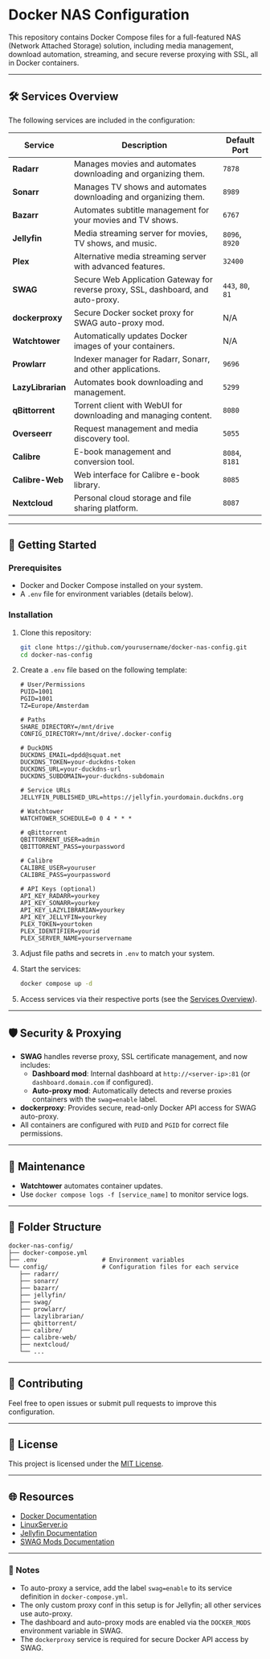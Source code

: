 
# Docker NAS Configuration

This repository contains Docker Compose files for a full-featured NAS (Network Attached Storage) solution, including media management, download automation, streaming, and secure reverse proxying with SSL, all in Docker containers.

---


## 🛠️ Services Overview

The following services are included in the configuration:

| Service         | Description                                                                 | Default Port |
|------------------|-----------------------------------------------------------------------------|--------------|
| **Radarr**      | Manages movies and automates downloading and organizing them.              | `7878`       |
| **Sonarr**      | Manages TV shows and automates downloading and organizing them.            | `8989`       |
| **Bazarr**      | Automates subtitle management for your movies and TV shows.                | `6767`       |
| **Jellyfin**    | Media streaming server for movies, TV shows, and music.                   | `8096`, `8920` |
| **Plex**        | Alternative media streaming server with advanced features.                 | `32400`      |
| **SWAG**        | Secure Web Application Gateway for reverse proxy, SSL, dashboard, and auto-proxy. | `443`, `80`, `81` |
| **dockerproxy** | Secure Docker socket proxy for SWAG auto-proxy mod.                        | N/A          |
| **Watchtower**  | Automatically updates Docker images of your containers.                    | N/A          |
| **Prowlarr**    | Indexer manager for Radarr, Sonarr, and other applications.                | `9696`       |
| **LazyLibrarian** | Automates book downloading and management.                               | `5299`       |
| **qBittorrent** | Torrent client with WebUI for downloading and managing content.            | `8080`       |
| **Overseerr**   | Request management and media discovery tool.                               | `5055`       |
| **Calibre**     | E-book management and conversion tool.                                      | `8084`, `8181` |
| **Calibre-Web** | Web interface for Calibre e-book library.                                 | `8085`       |
| **Nextcloud**   | Personal cloud storage and file sharing platform.                          | `8087`       |

---

## 🚀 Getting Started

### Prerequisites
- Docker and Docker Compose installed on your system.
- A `.env` file for environment variables (details below).


### Installation
1. Clone this repository:
   ```bash
   git clone https://github.com/yourusername/docker-nas-config.git
   cd docker-nas-config
   ```

2. Create a `.env` file based on the following template:
   ```env
   # User/Permissions
   PUID=1001
   PGID=1001
   TZ=Europe/Amsterdam

   # Paths
   SHARE_DIRECTORY=/mnt/drive
   CONFIG_DIRECTORY=/mnt/drive/.docker-config

   # DuckDNS
   DUCKDNS_EMAIL=dpdd@squat.net
   DUCKDNS_TOKEN=your-duckdns-token
   DUCKDNS_URL=your-duckdns-url
   DUCKDNS_SUBDOMAIN=your-duckdns-subdomain

   # Service URLs
   JELLYFIN_PUBLISHED_URL=https://jellyfin.yourdomain.duckdns.org

   # Watchtower
   WATCHTOWER_SCHEDULE=0 0 4 * * *

   # qBittorrent
   QBITTORRENT_USER=admin
   QBITTORRENT_PASS=yourpassword

   # Calibre
   CALIBRE_USER=youruser
   CALIBRE_PASS=yourpassword

   # API Keys (optional)
   API_KEY_RADARR=yourkey
   API_KEY_SONARR=yourkey
   API_KEY_LAZYLIBRARIAN=yourkey
   API_KEY_JELLYFIN=yourkey
   PLEX_TOKEN=yourtoken
   PLEX_IDENTIFIER=yourid
   PLEX_SERVER_NAME=yourservername
   ```

3. Adjust file paths and secrets in `.env` to match your system.

4. Start the services:
   ```bash
   docker compose up -d
   ```

5. Access services via their respective ports (see the [Services Overview](#services-overview)).

---


## 🛡️ Security & Proxying
- **SWAG** handles reverse proxy, SSL certificate management, and now includes:
   - **Dashboard mod**: Internal dashboard at `http://<server-ip>:81` (or `dashboard.domain.com` if configured).
   - **Auto-proxy mod**: Automatically detects and reverse proxies containers with the `swag=enable` label.
- **dockerproxy**: Provides secure, read-only Docker API access for SWAG auto-proxy.
- All containers are configured with `PUID` and `PGID` for correct file permissions.

---


## 🧹 Maintenance
- **Watchtower** automates container updates.
- Use `docker compose logs -f [service_name]` to monitor service logs.

---


## 📂 Folder Structure

```plaintext
docker-nas-config/
├── docker-compose.yml
├── .env                  # Environment variables
└── config/               # Configuration files for each service
   ├── radarr/
   ├── sonarr/
   ├── bazarr/
   ├── jellyfin/
   ├── swag/
   ├── prowlarr/
   ├── lazylibrarian/
   ├── qbittorrent/
   ├── calibre/
   ├── calibre-web/
   ├── nextcloud/
   └── ...
```

---


## 🤝 Contributing
Feel free to open issues or submit pull requests to improve this configuration.

---


## 📜 License
This project is licensed under the [MIT License](LICENSE).

---


## 🌐 Resources
- [Docker Documentation](https://docs.docker.com/)
- [LinuxServer.io](https://www.linuxserver.io/)
- [Jellyfin Documentation](https://jellyfin.org/docs/)
- [SWAG Mods Documentation](https://github.com/linuxserver/docker-mods)

---

### 📝 Notes
- To auto-proxy a service, add the label `swag=enable` to its service definition in `docker-compose.yml`.
- The only custom proxy conf in this setup is for Jellyfin; all other services use auto-proxy.
- The dashboard and auto-proxy mods are enabled via the `DOCKER_MODS` environment variable in SWAG.
- The `dockerproxy` service is required for secure Docker API access by SWAG.
